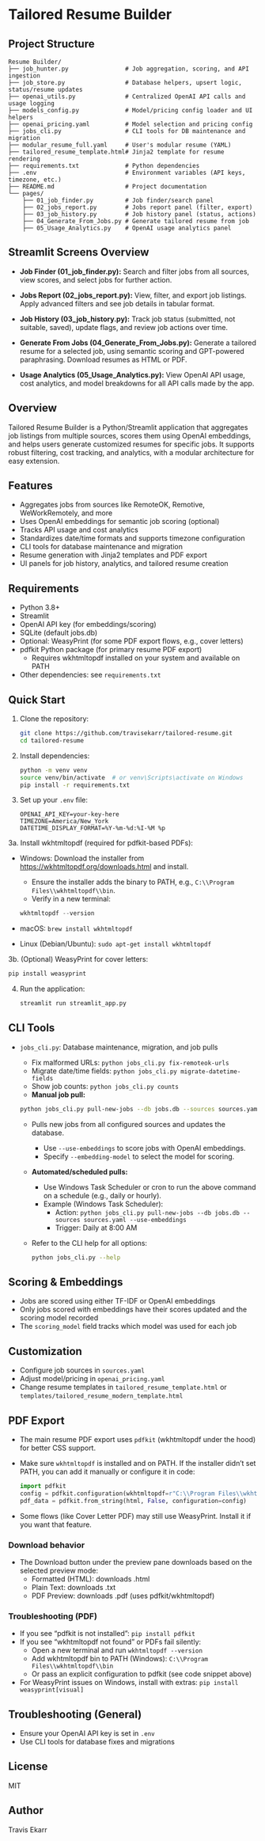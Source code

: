 

# Tailored Resume Builder

## Project Structure

```text
Resume Builder/
├── job_hunter.py                # Job aggregation, scoring, and API ingestion
├── job_store.py                 # Database helpers, upsert logic, status/resume updates
├── openai_utils.py              # Centralized OpenAI API calls and usage logging
├── models_config.py             # Model/pricing config loader and UI helpers
├── openai_pricing.yaml          # Model selection and pricing config
├── jobs_cli.py                  # CLI tools for DB maintenance and migration
├── modular_resume_full.yaml     # User's modular resume (YAML)
├── tailored_resume_template.html# Jinja2 template for resume rendering
├── requirements.txt             # Python dependencies
├── .env                         # Environment variables (API keys, timezone, etc.)
├── README.md                    # Project documentation
└── pages/
    ├── 01_job_finder.py         # Job finder/search panel
    ├── 02_jobs_report.py        # Jobs report panel (filter, export)
    ├── 03_job_history.py        # Job history panel (status, actions)
    ├── 04_Generate_From_Jobs.py # Generate tailored resume from job
    ├── 05_Usage_Analytics.py    # OpenAI usage analytics panel
```

## Streamlit Screens Overview

- **Job Finder (01_job_finder.py):**
  Search and filter jobs from all sources, view scores, and select jobs for further action.

- **Jobs Report (02_jobs_report.py):**
  View, filter, and export job listings. Apply advanced filters and see job details in tabular format.

- **Job History (03_job_history.py):**
  Track job status (submitted, not suitable, saved), update flags, and review job actions over time.

- **Generate From Jobs (04_Generate_From_Jobs.py):**
  Generate a tailored resume for a selected job, using semantic scoring and GPT-powered paraphrasing. Download resumes as HTML or PDF.

- **Usage Analytics (05_Usage_Analytics.py):**
  View OpenAI API usage, cost analytics, and model breakdowns for all API calls made by the app.

## Overview

Tailored Resume Builder is a Python/Streamlit application that aggregates job listings from multiple sources, scores them using OpenAI embeddings, and helps users generate customized resumes for specific jobs. It supports robust filtering, cost tracking, and analytics, with a modular architecture for easy extension.

## Features

- Aggregates jobs from sources like RemoteOK, Remotive, WeWorkRemotely, and more
- Uses OpenAI embeddings for semantic job scoring (optional)
- Tracks API usage and cost analytics
- Standardizes date/time formats and supports timezone configuration
- CLI tools for database maintenance and migration
- Resume generation with Jinja2 templates and PDF export
- UI panels for job history, analytics, and tailored resume creation

## Requirements

- Python 3.8+
- Streamlit
- OpenAI API key (for embeddings/scoring)
- SQLite (default jobs.db)
- Optional: WeasyPrint (for some PDF export flows, e.g., cover letters)
- pdfkit Python package (for primary resume PDF export)
  - Requires wkhtmltopdf installed on your system and available on PATH
- Other dependencies: see `requirements.txt`

## Quick Start

1. Clone the repository:

   ```bash
   git clone https://github.com/travisekarr/tailored-resume.git
   cd tailored-resume
   ```

2. Install dependencies:

   ```bash
   python -m venv venv
   source venv/bin/activate  # or venv\Scripts\activate on Windows
   pip install -r requirements.txt
   ```

3. Set up your `.env` file:

   ```env
   OPENAI_API_KEY=your-key-here
   TIMEZONE=America/New_York
   DATETIME_DISPLAY_FORMAT=%Y-%m-%d:%I-%M %p
   ```

3a. Install wkhtmltopdf (required for pdfkit-based PDFs):

- Windows: Download the installer from <https://wkhtmltopdf.org/downloads.html> and install.
  - Ensure the installer adds the binary to PATH, e.g., `C:\\Program Files\\wkhtmltopdf\\bin`.
  - Verify in a new terminal:

  ```powershell
  wkhtmltopdf --version
  ```

- macOS: `brew install wkhtmltopdf`
- Linux (Debian/Ubuntu): `sudo apt-get install wkhtmltopdf`

3b. (Optional) WeasyPrint for cover letters:

  ```bash
  pip install weasyprint
  ```

4. Run the application:

   ```bash
   streamlit run streamlit_app.py
   ```

## CLI Tools

- `jobs_cli.py`: Database maintenance, migration, and job pulls
  - Fix malformed URLs: `python jobs_cli.py fix-remoteok-urls`
  - Migrate date/time fields: `python jobs_cli.py migrate-datetime-fields`
  - Show job counts: `python jobs_cli.py counts`
  - **Manual job pull:**

  ```bash
  python jobs_cli.py pull-new-jobs --db jobs.db --sources sources.yaml --use-embeddings --embedding-model text-embedding-3-small
  ```

  - Pulls new jobs from all configured sources and updates the database.
    - Use `--use-embeddings` to score jobs with OpenAI embeddings.
    - Specify `--embedding-model` to select the model for scoring.
  - **Automated/scheduled pulls:**
    - Use Windows Task Scheduler or cron to run the above command on a schedule (e.g., daily or hourly).
    - Example (Windows Task Scheduler):
      - Action: `python jobs_cli.py pull-new-jobs --db jobs.db --sources sources.yaml --use-embeddings`
      - Trigger: Daily at 8:00 AM
  - Refer to the CLI help for all options:

    ```bash
    python jobs_cli.py --help
    ```

## Scoring & Embeddings

- Jobs are scored using either TF-IDF or OpenAI embeddings
- Only jobs scored with embeddings have their scores updated and the scoring model recorded
- The `scoring_model` field tracks which model was used for each job

## Customization

- Configure job sources in `sources.yaml`
- Adjust model/pricing in `openai_pricing.yaml`
- Change resume templates in `tailored_resume_template.html` or `templates/tailored_resume_modern_template.html`

## PDF Export

- The main resume PDF export uses `pdfkit` (wkhtmltopdf under the hood) for better CSS support.
- Make sure `wkhtmltopdf` is installed and on PATH. If the installer didn’t set PATH, you can add it manually or configure it in code:

  ```python
  import pdfkit
  config = pdfkit.configuration(wkhtmltopdf=r"C:\\Program Files\\wkhtmltopdf\\bin\\wkhtmltopdf.exe")
  pdf_data = pdfkit.from_string(html, False, configuration=config)
  ```

- Some flows (like Cover Letter PDF) may still use WeasyPrint. Install it if you want that feature.

### Download behavior

- The Download button under the preview pane downloads based on the selected preview mode:
  - Formatted (HTML): downloads .html
  - Plain Text: downloads .txt
  - PDF Preview: downloads .pdf (uses pdfkit/wkhtmltopdf)

### Troubleshooting (PDF)

- If you see “pdfkit is not installed”: `pip install pdfkit`
- If you see “wkhtmltopdf not found” or PDFs fail silently:
  - Open a new terminal and run `wkhtmltopdf --version`
  - Add wkhtmltopdf bin to PATH (Windows): `C:\\Program Files\\wkhtmltopdf\\bin`
  - Or pass an explicit configuration to pdfkit (see code snippet above)
- For WeasyPrint issues on Windows, install with extras: `pip install weasyprint[visual]`

## Troubleshooting (General)

- Ensure your OpenAI API key is set in `.env`
- Use CLI tools for database fixes and migrations

## License

MIT

## Author

Travis Ekarr
